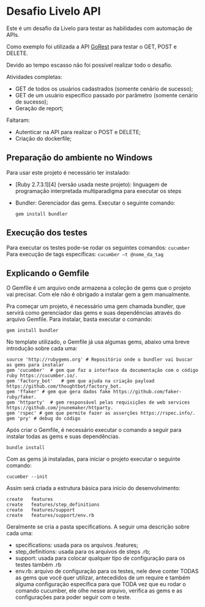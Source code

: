 # Desafio Livelo API

Este é um desafio da Livelo para testar as habilidades com automação de APIs.

Como exemplo foi utilizada a API [GoRest][1] para testar o GET, POST e DELETE.

Devido ao tempo escasso não foi possível realizar todo o desafio.

Atividades completas:

- GET de todos os usuários cadastrados (somente cenário de sucesso);
- GET de um usuário específico passado por parâmetro (somente cenário de sucesso);
- Geração de report;

Faltaram:

- Autenticar na API para realizar o POST e DELETE;
- Criação do dockerfile;

## Preparação do ambiente no Windows

Para usar este projeto é necessário ter instalado:

- [Ruby 2.7.3.1][4] (versão usada neste projeto): linguagem de programação interpretada multiparadigma para executar os steps
- Bundler: Gerenciador das gems. Executar o seguinte comando:

  ```
  gem install bundler
  ```

## Execução dos testes

Para executar os testes pode-se rodar os seguintes comandos:
`cucumber`
Para execução de tags específicas: `cucumber –t @nome_da_tag`

## Explicando o Gemfile

O Gemfile é um arquivo onde armazena a coleção de gems que o projeto vai precisar. Com ele não é obrigado a instalar gem a gem manualmente.

Pra começar um projeto, é necessário uma gem chamada bundler, que servirá como gerenciador das gems e suas dependências através do arquivo Gemfile. Para instalar, basta executar o comando:

```
gem install bundler
```

No template utilizado, o Gemfile já usa algumas gems, abaixo uma breve introdução sobre cada uma:

```
source 'http://rubygems.org' # Repositório onde o bundler vai buscar as gems para instalar
gem 'cucumber'  # gem que faz a interface da documentação com o código ruby https://cucumber.io/.
gem 'factory_bot'   # gem que ajuda na criação payload https://github.com/thoughtbot/factory_bot.
gem 'ffaker' # gem que gera dados fake https://github.com/faker-ruby/faker.
gem 'httparty'  # gem responsável pelas requisições de web services https://github.com/jnunemaker/httparty.
gem 'rspec' # gem que permite fazer as asserções https://rspec.info/.
gem 'pry' # debug do código
```

Após criar o Gemfile, é necessário executar o comando a seguir para instalar todas as gems e suas dependências.

```
bundle install
```

Com as gems já instaladas, para iniciar o projeto executar o seguinte comando:

```
cucumber --init
```

Assim será criada a estrutura básica para início do desenvolvimento:

```
create   features
create   features/step_definitions
create   features/support
create   features/support/env.rb
```

Geralmente se cria a pasta specifications. A seguir uma descrição sobre cada uma:

- specifications: usada para os arquivos .features;
- step_definitions: usada para os arquivos de steps .rb;
- support: usada para colocar qualquer tipo de configuração para os testes também .rb
- env.rb: arquivo de configuração para os testes, nele deve conter TODAS as gems que você quer utilizar, antecedidos de um require e também alguma configuração específica para que TODA vez que eu rodar o comando cucumber, ele olhe nesse arquivo, verifica as gems e as configurações para poder seguir com o teste.

[1]: https://gorest.co.in
